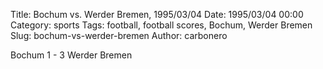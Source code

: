 Title: Bochum vs. Werder Bremen, 1995/03/04
Date: 1995/03/04 00:00
Category: sports
Tags: football, football scores, Bochum, Werder Bremen
Slug: bochum-vs-werder-bremen
Author: carbonero


Bochum 1 - 3 Werder Bremen
